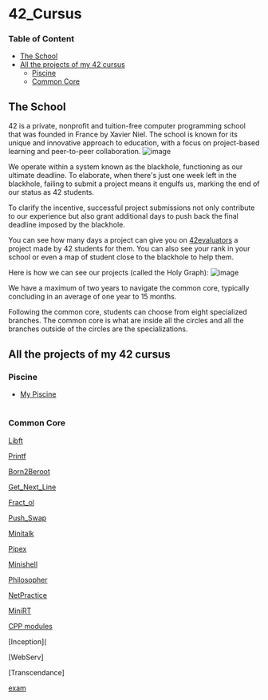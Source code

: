 # 42_Cursus


### Table of Content
- [The School](#the-school)
- [All the projects of my 42 cursus](#all-the-projects-of-my-42-cursus)
	- [Piscine](#piscine)
	- [Common Core](#common-core)


## The School
42 is a private, nonprofit and tuition-free computer programming school that was founded in France by Xavier Niel.
The school is known for its unique and innovative approach to education, with a focus on project-based learning and peer-to-peer collaboration.
![image](https://github.com/KoganeShiro/42_Cursus/assets/126095786/fb1ddcc0-05cc-467c-bbff-d078c0e4e4b9)

We operate within a system known as the blackhole, functioning as our ultimate deadline. To elaborate, when there's just one week left in the blackhole, failing to submit a project means it engulfs us, marking the end of our status as 42 students.

To clarify the incentive, successful project submissions not only contribute to our experience but also grant additional days to push back the final deadline imposed by the blackhole.

You can see how many days a project can give you on [42evaluators](https://42evaluators.com/calculator) a project made by 42 students for them. You can also see your rank in your school or even a map of student close to the blackhole to help them.


Here is how we can see our projects (called the Holy Graph):
![image](https://github.com/KoganeShiro/42_Cursus/assets/126095786/634c90b1-48e2-412b-9c44-523ffd552c4a)

We have a maximum of two years to navigate the common core, typically concluding in an average of one year to 15 months.


Following the common core, students can choose from eight specialized branches. The common core is what are inside all the circles and all the branches outside of the circles are the specializations.

## All the projects of my 42 cursus

### Piscine
 - [My Piscine](https://github.com/KoganeShiro/42_Cursus/tree/main/42Piscine)

#

### Common Core

[Libft](https://github.com/KoganeShiro/42_Cursus/tree/main/libft42)

[Printf](https://github.com/KoganeShiro/42_Cursus/tree/main/ft_printf42)

[Born2Beroot](https://github.com/KoganeShiro/42_Cursus/tree/main/born2beroot42)

[Get_Next_Line](https://github.com/KoganeShiro/42_Cursus/tree/main/get_next_line42)

[Fract_ol](https://github.com/KoganeShiro/42_Cursus/tree/main/fract_ol42)

[Push_Swap](https://github.com/KoganeShiro/42_Cursus/tree/main/push_swap42)

[Minitalk](https://github.com/KoganeShiro/42_Cursus/tree/main/minitalk)

[Pipex](https://github.com/KoganeShiro/42_Cursus/tree/main/pipex)

[Minishell](https://github.com/KoganeShiro/42_Cursus/tree/main/minishell42)

[Philosopher](https://github.com/KoganeShiro/42_Cursus/tree/main/philosophers42)

[NetPractice](https://github.com/KoganeShiro/42_Cursus/tree/main/net_practice42)

[MiniRT](https://github.com/KoganeShiro/42_Cursus/tree/main/miniRT42)

[CPP modules](https://github.com/KoganeShiro/42_Cursus/tree/main/cpp42)

[Inception](

[WebServ]

[Transcendance]

[exam](https://github.com/KoganeShiro/42_Cursus/tree/main/exam42)

